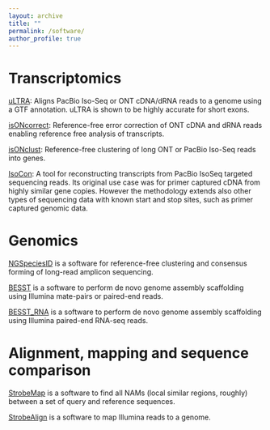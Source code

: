 ```yaml
---
layout: archive
title: ""
permalink: /software/
author_profile: true
---
```


<h1>Transcriptomics</h1>

[uLTRA](https://github.com/ksahlin/ultra): Aligns PacBio Iso-Seq or ONT cDNA/dRNA reads to a genome using a GTF annotation. uLTRA is shown to be highly accurate for short exons.

[isONcorrect](https://github.com/ksahlin/isONcorrect): Reference-free error correction of ONT cDNA and dRNA reads enabling reference free analysis of transcripts.

[isONclust](https://github.com/ksahlin/isONclust): Reference-free clustering of long ONT or PacBio Iso-Seq reads into genes.

[IsoCon](https://github.com/ksahlin/IsoCon): A tool for reconstructing transcripts from PacBio IsoSeq targeted sequencing reads. Its original use case was for primer captured cDNA from highly similar gene copies. However the methodology extends also other types of sequencing data with known start and stop sites, such as primer captured genomic data.


<h1>Genomics</h1>

[NGSpeciesID](https://github.com/ksahlin/NGSpeciesID) is a software for reference-free clustering and consensus forming of long-read amplicon sequencing.

[BESST](https://github.com/ksahlin/BESST) is a software to perform de novo genome assembly scaffolding using Illumina mate-pairs or paired-end reads.

[BESST_RNA](https://github.com/ksahlin/BESST_RNA) is a software to perform de novo genome assembly scaffolding using Illumina paired-end RNA-seq reads.


<h1>Alignment, mapping and sequence comparison</h1>

[StrobeMap](https://github.com/ksahlin/strobemers) is a software to find all NAMs (local similar regions, roughly) between a set of query and reference sequences. 

[StrobeAlign](https://github.com/ksahlin/StrobeAlign) is a software to map Illumina reads to a genome.